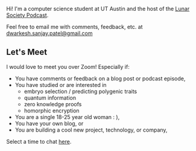 Hi! I'm a computer science student at UT Austin and the host of the [Lunar Society Podcast](https://www.youtube.com/c/DwarkeshPatel).

Feel free to email me with comments, feedback, etc. at dwarkesh.sanjay.patel@gmail.com

## Let's Meet

I would love to meet you over Zoom! Especially if:
- You have comments or feedback on a blog post or podcast episode,
- You have studied or are interested in
  - embryo selection / predicting polygenic traits
  - quantum information
  - zero knowledge proofs
  - homorphic encryption
- You are a single 18-25 year old woman : ),
- You have your own blog, or
- You are building a cool new project, technology, or company,

  
Select a time to chat [here](https://calendly.com/dwarkesh/meet).
